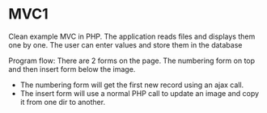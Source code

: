 # MVC1
Clean example MVC in PHP. The application reads files and displays them one by one. The user can enter values and store them in the database

Program flow:
There are 2 forms on the page. The numbering form on top and then insert form below the image. 

- The numbering form will get the first new record using an ajax call. 
- The insert form will use a normal PHP call to update an image and copy it from one dir to another. 



